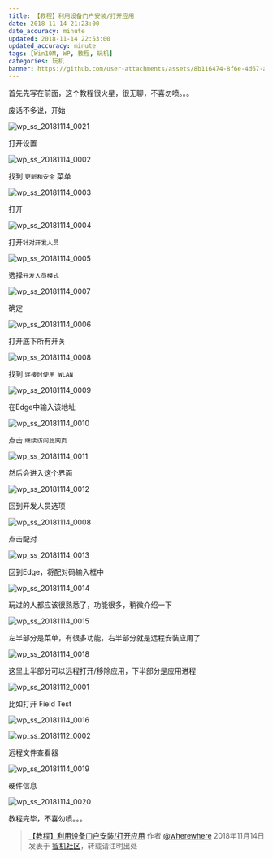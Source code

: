 ```yaml
---
title: 【教程】利用设备门户安装/打开应用
date: 2018-11-14 21:23:00
date_accuracy: minute
updated: 2018-11-14 22:53:00
updated_accuracy: minute
tags: [Win10M, WP, 教程, 玩机]
categories: 玩机
banner: https://github.com/user-attachments/assets/8b116474-8f6e-4d67-a5e1-3fb0a10a6017
---
```

首先先写在前面，这个教程很火星，很无聊，不喜勿喷。。。

废话不多说，开始

![wp_ss_20181114_0021](https://github.com/user-attachments/assets/8b116474-8f6e-4d67-a5e1-3fb0a10a6017)

打开设置

![wp_ss_20181114_0002](https://github.com/user-attachments/assets/9c6c5170-2f1e-47f1-a1d2-d9fa91d27deb)

找到 `更新和安全` 菜单<!--more-->

![wp_ss_20181114_0003](https://github.com/user-attachments/assets/8bdc8b41-67ac-40e0-b57f-aee1d71350c9)

打开

![wp_ss_20181114_0004](https://github.com/user-attachments/assets/439918d5-49c9-45f8-aa24-6091c438e032)

打开`针对开发人员`

![wp_ss_20181114_0005](https://github.com/user-attachments/assets/1ee0a29d-6fc8-4d59-8d3e-7be270ba9d6d)

选择`开发人员模式`

![wp_ss_20181114_0007](https://github.com/user-attachments/assets/88737c50-d4b1-41cc-80ca-fd4031578e61)

确定

![wp_ss_20181114_0006](https://github.com/user-attachments/assets/488344df-eb30-4547-b408-958c4e8efa6d)

打开底下所有开关

![wp_ss_20181114_0008](https://github.com/user-attachments/assets/ffb2dcb7-ffe0-43a4-8ae8-fa1d5a1e5e28)

找到 `连接时使用 WLAN`

![wp_ss_20181114_0009](https://github.com/user-attachments/assets/6de1f4aa-e5a0-41e2-bf8c-47b5551397c6)

在Edge中输入该地址

![wp_ss_20181114_0010](https://github.com/user-attachments/assets/243332ca-51a3-4e66-8003-723ab8be0da9)

点击 `继续访问此网页`

![wp_ss_20181114_0011](https://github.com/user-attachments/assets/8d1758a4-69ef-4d6d-aa7f-945598c130c2)

然后会进入这个界面

![wp_ss_20181114_0012](https://github.com/user-attachments/assets/6a6b478f-b0d3-4512-9c96-09ee40a8e7b5)

回到开发人员选项

![wp_ss_20181114_0008](https://github.com/user-attachments/assets/ffb2dcb7-ffe0-43a4-8ae8-fa1d5a1e5e28)

点击配对

![wp_ss_20181114_0013](https://github.com/user-attachments/assets/666776d2-8d2a-4ac7-a92c-e524fbddb1b8)

回到Edge，将配对码输入框中

![wp_ss_20181114_0014](https://github.com/user-attachments/assets/5ca8affe-85c9-44e2-9070-10beec511afc)

玩过的人都应该很熟悉了，功能很多，稍微介绍一下

![wp_ss_20181114_0015](https://github.com/user-attachments/assets/2862d0ee-d742-4274-96b6-fe16440c9b46)

左半部分是菜单，有很多功能，右半部分就是远程安装应用了

![wp_ss_20181114_0018](https://github.com/user-attachments/assets/de92b0a9-23a4-4208-b1af-2d7e6af1823e)

这里上半部分可以远程打开/移除应用，下半部分是应用进程

![wp_ss_20181112_0001](https://github.com/user-attachments/assets/d7205cb2-589f-4d21-a232-c44ecf2c12b2)

比如打开 Field Test

![wp_ss_20181114_0016](https://github.com/user-attachments/assets/65be765c-5579-4f95-be7c-8c8cc401ede0)

![wp_ss_20181112_0002](https://github.com/user-attachments/assets/02241023-2227-4d87-8552-1511d6cfdbcc)

远程文件查看器

![wp_ss_20181114_0019](https://github.com/user-attachments/assets/e9b696c3-8b39-4ce5-8d1b-d416866ed6a4)

硬件信息

![wp_ss_20181114_0020](https://github.com/user-attachments/assets/d982c752-45de-4caf-986e-47605ba1e886)

教程完毕，不喜勿喷。。。

> [【教程】利用设备门户安装/打开应用](https://bbs.wfun.com/thread-1019162-1-1.html) 作者 [@wherewhere](https://bbs.wfun.com/u/2850357) 2018年11月14日 发表于 [智机社区](https://bbs.wfun.com "WFun")，转载请注明出处
